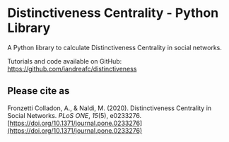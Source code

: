 # Distinctiveness Centrality - Python Library
A Python library to calculate Distinctiveness Centrality in social networks. 

Tutorials and code available on GitHub: https://github.com/iandreafc/distinctiveness


## Please cite as
Fronzetti Colladon, A., & Naldi, M. (2020). Distinctiveness Centrality in Social Networks. *PLoS ONE*, *15*(5), e0233276. [https://doi.org/10.1371/journal.pone.0233276](https://doi.org/10.1371/journal.pone.0233276)